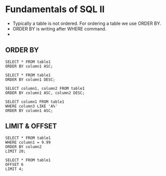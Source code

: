 # Fundamentals of SQL II
- Typically a table is not ordered. For ordering a table we use ORDER BY.
- ORDER BY is writing after WHERE command.
- 

## ORDER BY
```
SELECT * FROM table1
ORDER BY column1 ASC;

SELECT * FROM table1
ORDER BY column1 DESC;

SELECT column1, column2 FROM table1
ORDER BY column1 ASC, column2 DESC;

SELECT column1 FROM table1
WHERE column3 LIKE 'A%'
ORDER BY column1 ASC;
```

## LIMIT & OFFSET
```
SELECT * FROM table1
WHERE column1 = 9.99
ORDER BY column2
LIMIT 20;

SELECT * FROM table1
OFFSET 6
LIMIT 4;
```